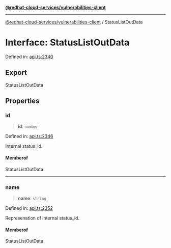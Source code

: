 [**@redhat-cloud-services/vulnerabilities-client**](../README.md)

***

[@redhat-cloud-services/vulnerabilities-client](../globals.md) / StatusListOutData

# Interface: StatusListOutData

Defined in: [api.ts:2340](https://github.com/charlesmulder/javascript-clients/blob/main/packages/vulnerabilities/api.ts#L2340)

## Export

StatusListOutData

## Properties

### id

> **id**: `number`

Defined in: [api.ts:2346](https://github.com/charlesmulder/javascript-clients/blob/main/packages/vulnerabilities/api.ts#L2346)

Internal status_id.

#### Memberof

StatusListOutData

***

### name

> **name**: `string`

Defined in: [api.ts:2352](https://github.com/charlesmulder/javascript-clients/blob/main/packages/vulnerabilities/api.ts#L2352)

Represenation of internal status_id.

#### Memberof

StatusListOutData
